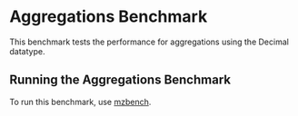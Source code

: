 # Aggregations Benchmark

This benchmark tests the performance for aggregations using the Decimal datatype.

## Running the Aggregations Benchmark

To run this benchmark, use [mzbench](../../../doc/developer/mzbench.md).
